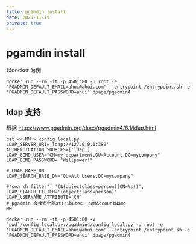 ```yaml
---
title: pgamdin install
date: 2021-11-19
private: true
---
```

# pgamdin install
以docker 为例

    docker run --rm -it -p 4501:80 -u root -e 'PGADMIN_DEFAULT_EMAIL=ahui@ahui.com' --entrypoint /entrypoint.sh -e 'PGADMIN_DEFAULT_PASSWORD=ahui' dpage/pgadmin4

## ldap 支持
根据 https://www.pgadmin.org/docs/pgadmin4/6.1/ldap.html

    cat <<-MM > config_local.py 
    LDAP_SERVER_URI='ldap://127.0.0.1:389'
    AUTHENTICATION_SOURCES=['ldap']
    LDAP_BIND_USER="CN=my-department,OU=Account,DC=mycompany"
    LDAP_BIND_PASSWORD= "Willpower!"

    # LDAP_BASE_DN
    LDAP_SEARCH_BASE_DN="OU=All Users,DC=mycompany"

    #"search_filter": '(&(objectclass=person)(CN=%s))',
    LDAP_SEARCH_FILTER='(objectclass=person)'
    LDAP_USERNAME_ATTRIBUTE='CN'
    # pgadmin 会搜索全部attributes: sAMAccountName
    MM

    docker run --rm -it -p 4501:80 -v `pwd`/config_local.py:/pgadmin4/config_local.py -u root -e 'PGADMIN_DEFAULT_EMAIL=ahui@ahui.com' --entrypoint /entrypoint.sh -e 'PGADMIN_DEFAULT_PASSWORD=ahui' dpage/pgadmin4